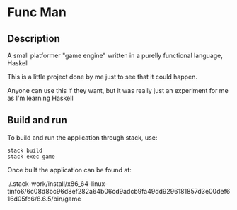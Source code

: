 # Func Man

## Description

A small platformer "game engine" written in a purelly functional language, Haskell

This is a little project done by me just to see that it could happen.

Anyone can use this if they want, but it was really just an experiment for me as I'm learning Haskell

## Build and run

To build and run the application through stack, use:

```
stack build
stack exec game
```

Once built the application can be found at: 

./.stack-work/install/x86_64-linux-tinfo6/6c08d8bc96d8ef282a64b06cd9adcb9fa49dd9296181857d3e00def616d05fc6/8.6.5/bin/game
